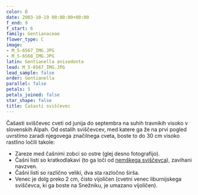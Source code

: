 ```yaml
---
color: B
date: 2003-10-19 00:00:00+00:00
f_end: 9
f_start: 6
family: Gentianaceae
flower_type: C
image:
- M_5-6567_IMG.JPG
- M_5-6568_IMG.JPG
latin: Gentianella anisodonta
lead: M_5-6567_IMG.JPG
lead_sample: false
order: Gentianella
parallel: false
petals: 5
petals_joined: false
star_shape: false
title: Čašasti sviščevec
---
```

Čašasti sviščevec cveti od junija do septembra na suhih travnikih visoko v slovenskih Alpah. Od ostalih sviščevcev, med katere ga že na prvi pogled uvrstimo zaradi njegovega značilnega cveta, boste to do 30 cm visoko rastlino ločili takole:

-   Zareze med čašnimi zobci so ostre (glej desno fotografijo).
-   Čašni listi so kratkodlakavi (to ga loči od [nemškega sviščevca](../gentianellagermanica/)), zavihani navzven.
-   Čašni listi so različno veliki, dva sta razločno širša.
-   Venec je dolg preko 2 cm, čisto vijoličen (cvetni venec liburnijskega sviščevca, ki ga boste na Snežniku, je umazano vijoličen).
